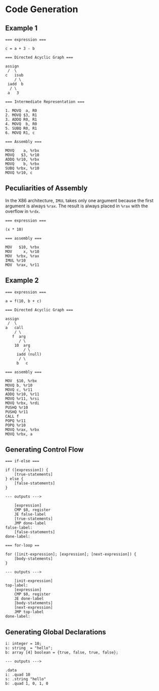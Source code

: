 # Code Generation

## Example 1

```
=== expression ===

c = a + 3 - b

=== Directed Acyclic Graph ===

assign
 /  \
c   isub
    / \
 iadd  b
  / \
 a   3

=== Intermediate Representation ===

1. MOVQ  a, R0
2. MOVQ $3, R1
3. ADDQ R0, R1
4. MOVQ  b, R0
5. SUBQ R0, R1
6. MOVQ R1, c

=== Assembly ===

MOVQ    a, %rbx
MOVQ   $3, %r10
ADDQ %r10, %rbx
MOVQ    b, %rbx
SUBQ %rbx, %r10
MOVQ %r10, c
```

## Peculiarities of Assembly

In the X86 architecture, `IMUL` takes only one argument because the first argument is
always `%rax`. The result is always placed in `%rax` with the overflow in `%rdx`.

```
=== expression ===

(x * 10)

=== assembly ===

MOV   $10, %rbx
MOV     x, %r10
MOV  %rbx, %rax
IMUL %r10
MOV  %rax, %r11
```

## Example 2

```
=== expression ===

a = f(10, b + c)

=== Directed Acyclic Graph ===

assign
 /  \
a   call
    / \
   f  arg
      / \
    10  arg
        / \
     iadd (null)
      / \
     b   c

=== assembly ===

MOV  $10, %rbx
MOVQ b, %r10
MOVQ c, %r11
ADDQ %r10, %r11
MOVQ %r11, %rsi
MOVQ %rbx, %rdi
PUSHQ %r10
PUSHQ %r11
CALL f
POPQ %r11
POPQ %r10
MOVQ %rax, %rbx
MOVQ %rbx, a
```

## Generating Control Flow

```
=== if-else ===

if ([expression]) {
    [true-statements]
} else {
    [false-statements]
}

--- outputs --->

    [expression]
    CMP $0, register
    JE false-label
    [true-statements]
    JMP done-label
false-label:
    [false-statements]
done-label:

=== for-loop ==

for ([init-expression]; [expression]; [next-expression]) {
    [body-statements]
}

--- outputs --->

    [init-expression]
top-label:
    [expression]
    CMP $0, register
    JE done-label
    [body-statements]
    [next-expression]
    JMP top-label
done-label:
```

## Generating Global Declarations

```
i: integer = 10;
s: string  = "hello";
b: array [4] boolean = {true, false, true, false};

--- outputs --->

.data
i: .quad 10
s: .string "hello"
b: .quad 1, 0, 1, 0
```

